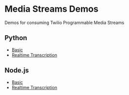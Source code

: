 # Media Streams Demos
Demos for consuming Twilio Programmable Media Streams

## Python

* [Basic](python/basic/README.md)
* [Realtime Transcription](python/realtime-transcriptions/README.md)

## Node.js

* [Basic](node/basic/README.md)
* [Realtime Transcription](node/realtime-transcriptions/README.md)
